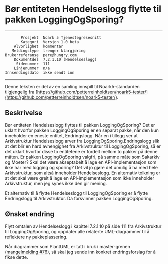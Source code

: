 Bør entiteten Hendelseslogg flytte til pakken LoggingOgSporing?
===============================================================

 ------------------  ---------------------------------
           Prosjekt  Noark 5 Tjenestegresesnitt
           Kategori  Versjon 1.0 beta
        Alvorlighet  kommentar
       Meldingstype  trenger klargjøring
    Brukerreferanse  pere@hungry.com
        Dokumentdel  7.2.1.10 (Hendelseslogg)
         Sidenummer  111
        Linjenummer  n/a
    Innsendingsdato  ikke sendt inn
 ------------------  ---------------------------------

Denne teksten er del av en samling innspill til Noark5-standarden
tilgjengelig fra [https://github.com/petterreinholdtsen/noark5-tester/](https://github.com/petterreinholdtsen/noark5-tester/).

Beskrivelse
-----------

Bør entiteten Hendelseslogg flyttes til pakken LoggingOgSporing?  Det
er uklart hvorfor pakken LoggingOgSporing er en separat pakke, når den
kun inneholder en eneste entitet, Endringslogg.  Når en i tillegg ser
at Arkivstruktur.Hendelseslogg arver fra LoggingOgSporing.Endringslogg
slik at det blir en hard avhengighet fra Arkivstruktur til
LoggingOgSporing, så er det uklart hvorfor disse to entitetene er
fordelt mellom to pakker på denne måten.  Er pakken LoggingOgSporing
valgfri, på samme måte som Sakarkiv og Moeter?  Skal det være
akseptabelt å lage en API-implementasjon som ikke har med logging og
sporing?  Det vil jo gjøre det umulig å ha med hele Arkivstruktur, som
altså inneholder Hendelseslogg.  En alternativ tolkning er at det skal
være greit å lage en API-implementasjon som ikke inneholder
Arkivstruktur, men jeg synes ikke den gir mening.

Et alternativ til å flytte Hendelseslogg til LoggingOgSporing er å
flytte Endringslogg til Arkivstruktur.  Da forsvinner pakken
LoggingOgSporing.

Ønsket endring
--------------

Flytt omtalen av Hendelseslogg i kapittel 7.2.1.10 på side 111 fra
Arkivstruktur til LoggingOgSporing, og oppdater alle relaterte
UML-diagrammer til å reflektere ny pakkeplassering.

Når diagrammer som PlantUML er tatt i bruk i master-grenen
([mangelmelding #76](https://github.com/arkivverket/noark5-tjenestegrensesnitt-standard/issues/76)),
så skal jeg sende inn konkret endringsforslag for å fikse dette.
